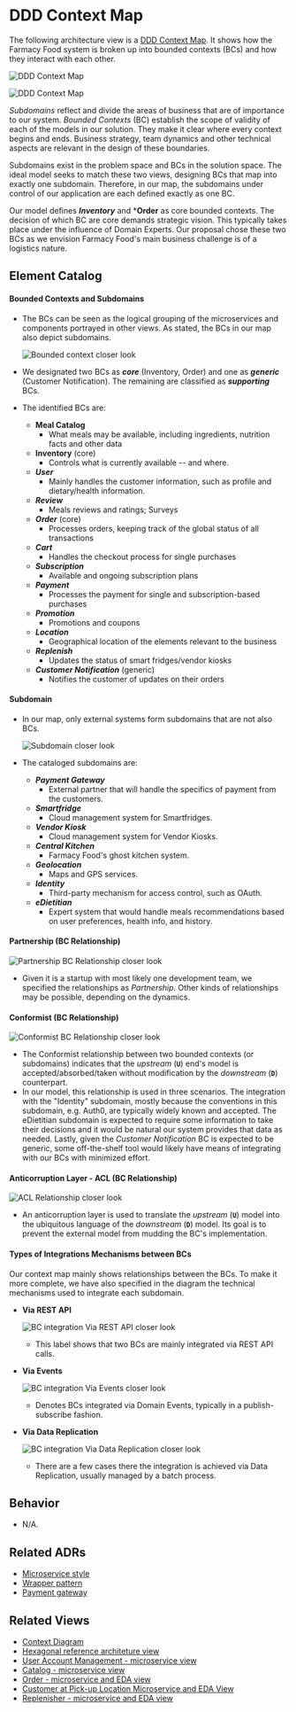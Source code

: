 # DDD Context Map

<!-- Short description of the scope and nature of this architecture view. --> 

The following architecture view is a [DDD Context Map](https://learning.oreilly.com/library/view/patterns-principles-and/9781118714706/c07.xhtml). 
It shows how the Farmacy Food system is broken up into bounded contexts (BCs) and how they interact with each other. 

![DDD Context Map](../images/ddd-context-map.png)

![DDD Context Map](../images/ddd-context-map-key.png)


_Subdomains_ reflect and divide the areas of business that are of importance to our system. _Bounded Contexts_
(BC) establish the scope of validity of each of the models in our solution. They make
it clear where every context begins and ends. Business strategy, team dynamics and other technical
aspects are relevant in the design of these boundaries.

Subdomains exist in the problem space and BCs in the solution space. The ideal model
seeks to match these two views, designing BCs that map into exactly one subdomain. Therefore,
in our map, the subdomains under control of our application are each defined exactly as one BC. 

Our model defines ***Inventory*** and ***Order** as core bounded contexts.
The decision of which BC are core demands strategic vision. This typically takes place under
the influence of Domain Experts. Our proposal chose these two BCs as we envision Farmacy Food's
main business challenge is of a logistics nature.

## Element Catalog 

#### Bounded Contexts and Subdomains

- The BCs can be seen as the logical grouping of the microservices and components portrayed in other views.
As stated, the BCs in our map also depict subdomains.

    ![Bounded context closer look](../images/ddd-context-map-bc-inventory-close.png)

- We designated two BCs as **_core_** (Inventory, Order) and one as **_generic_** (Customer Notification). The
 remaining are classified as **_supporting_** BCs.

- The identified BCs are:
    - **Meal Catalog**
        - What meals may be available, including ingredients, nutrition facts and other data
    - **Inventory** (core)
        - Controls what is currently available -- and where.
    - **_User_**
        - Mainly handles the customer information, such as profile and dietary/health information.
    - **_Review_**
        - Meals reviews and ratings; Surveys
    - **_Order_** (core)
        - Processes orders, keeping track of the global status of all transactions
    - **_Cart_**
        - Handles the checkout process for single purchases
    - **_Subscription_**
        - Available and ongoing subscription plans
    - **_Payment_**
        - Processes the payment for single and subscription-based purchases
    - **_Promotion_**
        - Promotions and coupons
    - **_Location_**
        - Geographical location of the elements relevant to the business
    - **_Replenish_**
        - Updates the status of smart fridges/vendor kiosks
    - **_Customer Notification_** (generic)
        - Notifies the customer of updates on their orders 

#### Subdomain

- In our map, only external systems form subdomains that are not also BCs.

    ![Subdomain closer look](../images/ddd-context-map-subdomain.png)

- The cataloged subdomains are:
    - **_Payment Gateway_**
        - External partner that will handle the specifics of payment from the customers.
    - **_Smartfridge_**
        - Cloud management system for Smartfridges.      
    - **_Vendor Kiosk_**
        - Cloud management system for Vendor Kiosks.
    - **_Central Kitchen_**
        - Farmacy Food's ghost kitchen system.
    - **_Geolocation_**
        - Maps and GPS services.
    - **_Identity_**
        - Third-party mechanism for access control, such as OAuth. 
    - **_eDietitian_**
        - Expert system that would handle meals recommendations based on user preferences, health info, and history.


#### Partnership (BC Relationship)
![Partnership BC Relationship closer look](../images/ddd-context-map-relationship-conformist.png)
- Given it is a startup with most likely one development team, we specified the
relationships as *Partnership*. Other kinds of relationships may be possible, depending on the dynamics.

#### Conformist (BC Relationship)
![Conformist BC Relationship closer look](../images/ddd-context-map-relationship-conformist.png)
- The Conformist relationship between two bounded contexts (or subdomains) indicates that the _upstream_ (**`U`**) end's
model is accepted/absorbed/taken without modification by the _downstream_ (**`D`**) counterpart.
- In our model, this relationship is used in three scenarios. The integration with the "Identity"
subdomain, mostly because the conventions in this subdomain, e.g. Auth0, are typically widely known and accepted.
The eDietitian subdomain is expected to require some information to take their decisions and it would be
natural our system provides that data as needed. Lastly, given the *Customer Notification* BC is expected
to be generic, some off-the-shelf tool would likely have means of integrating with our BCs with minimized effort.

#### Anticorruption Layer - ACL (BC Relationship)
![ACL Relationship closer look](../images/ddd-context-map-relationship-acl.png)
- An anticorruption layer is used to translate the _upstream_ (**`U`**) model into the ubiquitous language
of the _downstream_ (**`D`**) model. Its goal is to prevent the external model from mudding the BC's implementation.    

#### Types of Integrations Mechanisms between BCs

Our context map mainly shows relationships between the BCs. To make it more complete,
we have also specified in the diagram the technical mechanisms used to integrate each subdomain.

- **Via REST API**
    
    ![BC integration Via REST API closer look](../images/ddd-context-map-bc-via-rest-api.png)
    - This label shows that two BCs are mainly integrated via REST API calls.
- **Via Events**

    ![BC integration Via Events closer look](../images/ddd-context-map-bc-via-events.png)
    - Denotes BCs integrated via Domain Events, typically in a publish-subscribe fashion.

- **Via Data Replication**
    
    ![BC integration Via Data Replication closer look](../images/ddd-context-map-bc-via-data-replication.png)
    - There are a few cases there the integration is achieved via Data Replication, usually managed
    by a batch process.

## Behavior
- N/A.
 
## Related ADRs 
- [Microservice style](../ADRs/ADR001-microservice-style.md)
- [Wrapper pattern](../ADRs/ADR004-wrapper-pattern.md)
- [Payment gateway](../ADRs/ADR002-payment-gateway.md)

<!--
- [AWS as the cloud provider](../ADRs/ADR006-aws-as-cloud-provider.md)
- [BFF pattern](../ADRs/ADR002-bff-pattern.md)cu
- [CQRS pattern](../ADRs/ADR005-cqrs-pattern.md)

-->

## Related Views
- [Context Diagram](context-diagram.md)
- [Hexagonal reference architeture view](hexagonal-reference-architecture.md)
- [User Account Management - microservice view](user-account-mgmt-microservice-view.md)
- [Catalog - microservice view](catalog-microservice-view.md)
- [Order - microservice and EDA view](order-microservice-eda-view.md)
- [Customer at Pick-up Location Microservice and EDA View](customer-pickup-microservice-eda-view.md)
- [Replenisher - microservice and EDA view](replenish-microservice-eda-view.md)

<!--
- [AWS Deployment view](aws-deployment-view.md)
--> 
